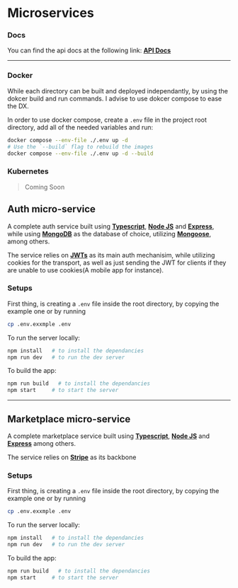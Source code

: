 # Microservices

### Docs

You can find the api docs at the following link: **[API Docs](https://documenter.getpostman.com/view/7211750/UUxwBU99)**

---

### Docker

While each directory can be built and deployed independantly, by using the dokcer build and run commands. I advise to use dokcer compose to ease the DX.

In order to use docker compose, create a `.env` file in the project root directory, add all of the needed variables and run:

```bash
docker compose --env-file ./.env up -d
# Use the `--build` flag to rebuild the images
docker compose --env-file ./.env up -d --build
```

### Kubernetes

> Coming Soon

## Auth micro-service

A complete auth service built using **[Typescript](https://nodejs.org)**, **[Node JS](https://nodejs.org)** and **[Express](https://expressjs.com)**, while using **[MongoDB](https://mongodb.com)** as the database of choice, utilizing **[Mongoose](https://mongoosejs.com/)**, among others.

The service relies on **[JWTs](https://jwt.io)** as its main auth mechanisim, while utilizing cookies for the transport, as well as just sending the JWT for clients if they are unable to use cookies(A mobile app for instance).

### Setups

First thing, is creating a `.env` file inside the root directory, by copying the example one or by running

```bash
cp .env.exxmple .env
```

To run the server locally:

```bash
npm install   # to install the dependancies
npm run dev   # to run the dev server
```

To build the app:

```bash
npm run build   # to install the dependancies
npm start     # to start the server
```

---

## Marketplace micro-service

A complete marketplace service built using **[Typescript](https://nodejs.org)**, **[Node JS](https://nodejs.org)** and **[Express](https://expressjs.com)** among others.

The service relies on **[Stripe](https://stripe.com)** as its backbone

### Setups

First thing, is creating a `.env` file inside the root directory, by copying the example one or by running

```bash
cp .env.exxmple .env
```

To run the server locally:

```bash
npm install   # to install the dependancies
npm run dev   # to run the dev server
```

To build the app:

```bash
npm run build   # to install the dependancies
npm start     # to start the server
```
